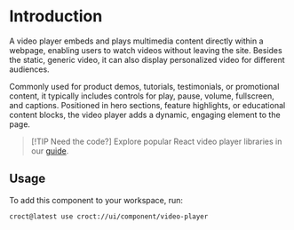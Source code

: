# Introduction

A video player embeds and plays multimedia content directly within a webpage, enabling users to watch videos without
leaving the site. Besides the static, generic video, it can also display personalized video for different audiences.

Commonly used for product demos, tutorials, testimonials, or promotional content, it typically includes controls for
play, pause, volume, fullscreen, and captions. Positioned in hero sections, feature highlights, or educational
content blocks, the video player adds a dynamic, engaging element to the page.

> [!TIP Need the code?]
> Explore popular React video player libraries in our [guide](https://blog.croct.com/post/best-react-video-libraries?utm_medium=cli&utm_source=template&utm_campaign=00000000.CO.DE.ui_component&utm_content=video_player).

## Usage

To add this component to your workspace, run:

```croct-cmd
croct@latest use croct://ui/component/video-player
```
